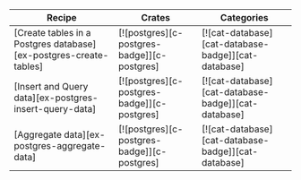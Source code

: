 | Recipe | Crates | Categories |
|--------|--------|------------|
| [Create tables in a Postgres database][ex-postgres-create-tables] | [![postgres][c-postgres-badge]][c-postgres] | [![cat-database][cat-database-badge]][cat-database] |
| [Insert and Query data][ex-postgres-insert-query-data] | [![postgres][c-postgres-badge]][c-postgres] | [![cat-database][cat-database-badge]][cat-database] |
| [Aggregate data][ex-postgres-aggregate-data] | [![postgres][c-postgres-badge]][c-postgres] | [![cat-database][cat-database-badge]][cat-database] |
